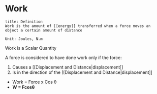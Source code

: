 # Work
```ad-note
title: Definition
Work is the amount of [[energy]] transferred when a force moves an object a certain amount of distance

Unit: Joules, N.m
```

Work is a Scalar Quantity

A force is considered to have done work only if the force:
1. Causes a [[Displacement and Distance|displacement]]
2. Is in the direction of the [[Displacement and Distance|displacement]]
- Work = Force x Cos θ
- **W = Fcosθ**



